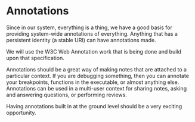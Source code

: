# Annotations

Since in our system, everything is a thing, we have a good basis
for providing system-wide annotations of everything.  Anything
that has a persistent identity (a stable URI) can have annotations
made.

We will use the W3C Web Annotation work that is being done and
build upon that specification.

Annotations should be a great way of making notes that are attached
to a particular context. If you are debugging something, then you
can annotate your breakpoints, functions in the executable, or
almost anything else. Annotations can be used in a multi-user
context for sharing notes, asking and answering questions, or
performing reviews.

Having annotations built in at the ground level should be a very
exciting opportunity.
